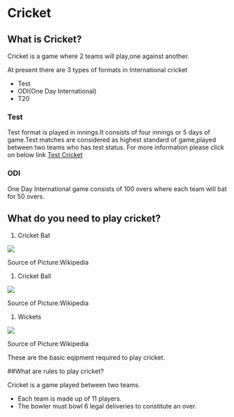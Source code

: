 #  Cricket 
## What is Cricket?

Cricket is a game where 2 teams will play,one against another.

At present there are 3 types of formats in International cricket

- Test
- ODI(One Day International)
- T20

### Test
Test format is played in innings.It consists of four innings or 5 days of game.Test matches are considered as highest standard of game,played between two teams who has test status.
For more information please click on below link
[Test Cricket](https://en.wikipedia.org/wiki/Test_cricket)

### ODI
One Day International game consists of 100 overs where each team will bat for 50 overs.

##  What do you need to play cricket? 
1. Cricket Bat

![](https://upload.wikimedia.org/wikipedia/commons/thumb/c/c6/A_modern_Cricket_bat_%28back_view%29.jpg/800px-A_modern_Cricket_bat_%28back_view%29.jpg)

Source of Picture:Wikipedia

1. Cricket Ball

![](https://upload.wikimedia.org/wikipedia/commons/thumb/f/f5/A_Cricket_ball.jpg/800px-A_Cricket_ball.jpg)

Source of Picture:Wikipedia

1. Wickets

![](https://upload.wikimedia.org/wikipedia/commons/1/17/Wicket.jpg)

Source of Picture:Wikipedia

These are the basic eqipment required to play cricket.

##What are rules to play cricket?

Cricket is a game played between two teams.

- Each team is made up of 11 players.
- The bowler must bowl 6 legal deliveries to constitute an over.





